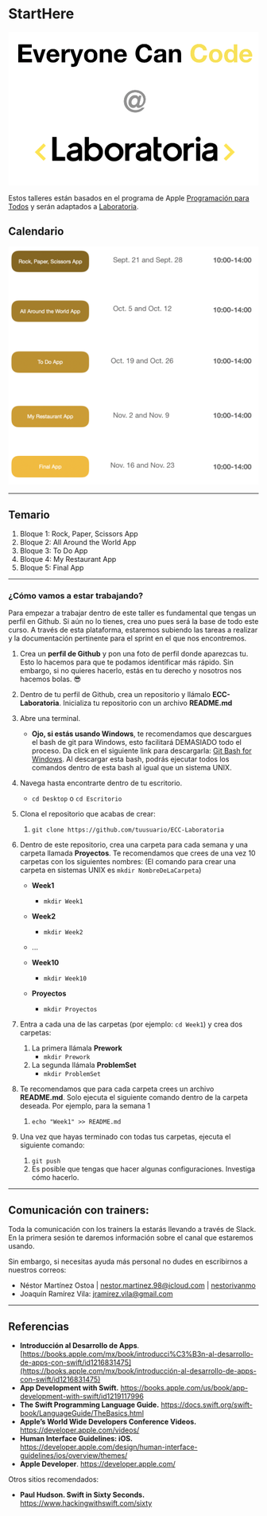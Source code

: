 # StartHere

![logo](images/logo.png)

Estos talleres están basados en el programa de Apple [Programación para Todos](https://www.apple.com/mx/everyone-can-code/) y serán adaptados a [Laboratoria](https://www.laboratoria.la/).



## Calendario

![calendar](images/calendar.png)

---

## Temario

1. Bloque 1: Rock, Paper, Scissors App 
2. Bloque 2: All Around the World App 
3. Bloque 3: To Do App
4. Bloque 4: My Restaurant App 
5. Bloque 5: Final App 

---

### ¿Cómo vamos a estar trabajando?

Para empezar a trabajar dentro de este taller es fundamental que tengas un perfil en Github. Si aún no lo tienes, crea uno pues será la base de todo este curso. A través de esta plataforma, estaremos subiendo las tareas a realizar y la documentación pertinente para el sprint en el que nos encontremos. 

1. Crea un **perfil de Github** y pon una foto de perfil donde aparezcas tu. Esto lo hacemos para que te podamos identificar más rápido. Sin embargo, si no quieres hacerlo, estás en tu derecho y nosotros nos hacemos bolas. :sunglasses:

2. Dentro de tu perfil de Github, crea un repositorio y llámalo **ECC-Laboratoria**. Inicializa tu repositorio con un archivo **README.md**

3. Abre una terminal. 

   - **Ojo, si estás usando Windows**, te recomendamos que descargues el bash de git para Windows, esto facilitará DEMASIADO todo el proceso. Da click en el siguiente link para descargarla: [Git Bash for Windows](https://gitforwindows.org/). Al descargar esta bash, podrás ejecutar todos los comandos dentro de esta bash al igual que un sistema UNIX. 

4. Navega hasta encontrarte dentro de tu escritorio.

   - ```cd Desktop``` o ```cd Escritorio``` 

5. Clona el repositorio que acabas de crear:

   1. ```git clone https://github.com/tuusuario/ECC-Laboratoria ```

6. Dentro de este repositorio, crea una carpeta para cada semana y una carpeta llamada **Proyectos**. Te recomendamos que crees de una vez 10 carpetas con los siguientes nombres: (El comando para crear una carpeta en sistemas UNIX es ```mkdir NombreDeLaCarpeta```) 

   - **Week1**
     - ```mkdir Week1``` 

   - **Week2**
     - ```mkdir Week2```

   - ...

   - **Week10**
     - ```mkdir Week10``` 
   - **Proyectos**
     - ```mkdir Proyectos``` 

7. Entra a cada una de las carpetas (por ejemplo: ```cd Week1```) y crea dos carpetas: 

   1. La primera llámala **Prework**
      - ```mkdir Prework```
   2. La segunda llámala **ProblemSet**
      - ```mkdir ProblemSet```

8. Te recomendamos que para cada carpeta crees un archivo **README.md**. Solo ejecuta el siguiente comando dentro de la carpeta deseada. Por ejemplo, para la semana 1

   1. ```echo "Week1" >> README.md```

9. Una vez que hayas terminado con todas tus carpetas, ejecuta el siguiente comando: 

   1. ```git push``` 
   2. Es posible que tengas que hacer algunas configuraciones. Investiga cómo hacerlo. 

---

## Comunicación con trainers: 

Toda la comunicación con los trainers la estarás llevando a través de Slack. En la primera sesión te daremos información sobre el canal que estaremos usando. 

Sin embargo, si necesitas ayuda más personal no dudes en escribirnos a nuestros correos:

- Néstor Martínez Ostoa | nestor.martinez.98@icloud.com | [nestorivanmo](https://github.com/nestorivanmo)
- Joaquín Ramírez Vila: jramirez.vila@gmail.com

---

## Referencias

- **Introducción al Desarrollo de Apps**. [https://books.apple.com/mx/book/introducci%C3%B3n-al-desarrollo-de-apps-con-swift/id1216831475](https://books.apple.com/mx/book/introducción-al-desarrollo-de-apps-con-swift/id1216831475)
- **App Development with Swift.** https://books.apple.com/us/book/app-development-with-swift/id1219117996
- **The Swift Programming Language Guide.** https://docs.swift.org/swift-book/LanguageGuide/TheBasics.html
- **Apple’s World Wide Developers Conference Videos.** https://developer.apple.com/videos/
- **Human Interface Guidelines: iOS.** https://developer.apple.com/design/human-interface-guidelines/ios/overview/themes/
- **Apple Developer**. https://developer.apple.com/

Otros sitios recomendados:

- **Paul Hudson. Swift in Sixty Seconds.** https://www.hackingwithswift.com/sixty